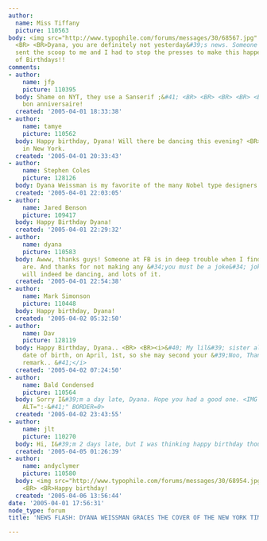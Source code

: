 ```yaml
---
author:
  name: Miss Tiffany
  picture: 110563
body: <img src="http://www.typophile.com/forums/messages/30/68567.jpg" alt="Birthday">
  <BR> <BR>Dyana, you are definitely not yesterday&#39;s news. Someone in your office
  sent the scoop to me and I had to stop the presses to make this happen. :^D Happiest
  of Birthdays!!
comments:
- author:
    name: jfp
    picture: 110395
  body: Shame on NYT, they use a Sanserif ;&#41; <BR> <BR> <BR> <BR> <BR>Meanwhile,
    bon anniversaire!
  created: '2005-04-01 18:33:38'
- author:
    name: tamye
    picture: 110562
  body: Happy birthday, Dyana! Will there be dancing this evening? <BR> <BR>See you
    in New York.
  created: '2005-04-01 20:33:43'
- author:
    name: Stephen Coles
    picture: 128126
  body: Dyana Weissman is my favorite of the many Nobel type designers.
  created: '2005-04-01 22:03:05'
- author:
    name: Jared Benson
    picture: 109417
  body: Happy Birthday Dyana!
  created: '2005-04-01 22:29:32'
- author:
    name: dyana
    picture: 110583
  body: Awww, thanks guys! Someone at FB is in deep trouble when I find out who they
    are. And thanks for not making any &#34;you must be a joke&#34; jokes. <BR> <BR>There
    will indeed be dancing, and lots of it.
  created: '2005-04-01 22:54:38'
- author:
    name: Mark Simonson
    picture: 110448
  body: Happy birthday, Dyana!
  created: '2005-04-02 05:32:50'
- author:
    name: Dav
    picture: 128119
  body: Happy Birthday, Dyana.. <BR> <BR><i>&#40; My lil&#39; sister also shares your
    date of birth, on April, 1st, so she may second your &#39;Noo, Thanks, No Joking&#39;
    remark.. &#41;</i>
  created: '2005-04-02 07:24:50'
- author:
    name: Bald Condensed
    picture: 110564
  body: Sorry I&#39;m a day late, Dyana. Hope you had a good one. <IMG SRC="http://www.typophile.com/forums/clipart/happy.gif"
    ALT=":-&#41;" BORDER=0>
  created: '2005-04-02 23:43:55'
- author:
    name: jlt
    picture: 110270
  body: Hi, I&#39;m 2 days late, but I was thinking happy birthday thoughts on time
  created: '2005-04-05 01:26:39'
- author:
    name: andyclymer
    picture: 110580
  body: <img src="http://www.typophile.com/forums/messages/30/68954.jpg" alt="socks">
    <BR> <BR>Happy birthday!
  created: '2005-04-06 13:56:44'
date: '2005-04-01 17:56:31'
node_type: forum
title: 'NEWS FLASH: DYANA WEISSMAN GRACES THE COVER OF THE NEW YORK TIMES'

---
```

